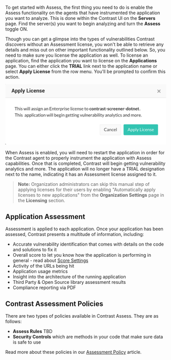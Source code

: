 <!--
title: "Enabling Assess"
description: "Overview of how to enable Assess"
tags: "assessment how it works instrumentation enable assess"
-->

To get started with Assess, the first thing you need to do is enable the Assess functionality on the agents that have instrumented the application you want to analyze. This is done within the Contrast UI on the **Servers** page. Find the server(s) you want to begin analyzing and turn the **Assess** toggle ON. 

Though you can get a glimpse into the types of vulnerabilities Contrast discovers without an Assessment license, you won't be able to retrieve any details and miss out on other important functionality outlined below. So, you need to make sure you license the application as well. To license an application, find the application you want to license on the **Applications** page. You can either click the **TRIAL** link next to the application name or select **Apply License** from the row menu. You'll be prompted to confirm this action.

<a href="assets/images/Apply_License_Assess.png" rel="lightbox" title="Apply Assessment License"><img class="thumbnail" src="assets/images/Apply_License_Assess.png"/></a>

When Assess is enabled, you will need to restart the application in order for the Contrast agent to properly instrument the application with Assess capabilities. Once that is completed, Contrast will begin getting vulnerability analytics and more. The application will no longer have a TRIAL designation next to the name, indicating it has an Assessment license assigned to it.

>**Note:** Organization administrators can skip this manual step of applying licenses for their users by enabling "Automatically apply licenses to new applications" from the **Organization Settings** page in the **Licensing** section. 

## Application Assessment
Assessment is applied to each application. Once your application has been assessed, Contrast presents a multitude of information, including:

* Accurate vulnerability identification that comes with details on the code and solutions to fix it
* Overall score to let you know how the application is performing in general - read about [Score Settings](admin_orgsettings.html#score-settings)
* Activity of the URLs being hit
* Application usage metrics
* Insight into the architecture of the running application 
* Third Party & Open Source library assessment results
* Compliance reporting via PDF

## Contrast Assessment Policies
There are two types of policies available in Contrast Assess. They are as follows:

* **Assess Rules** TBD
* **Security Controls** which are methods in your code that make sure data is safe to use

Read more about these policies in our [Assessment Policy](assess_managevulns.html#assess-policy) article.
